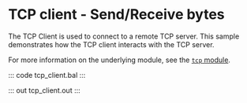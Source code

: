 # TCP client - Send/Receive bytes

The TCP Client is used to connect to a remote TCP server. This sample demonstrates how the TCP client interacts with the TCP server.

For more information on the underlying module, see the [`tcp` module](https://lib.ballerina.io/ballerina/tcp/latest).

::: code tcp_client.bal :::

::: out tcp_client.out :::